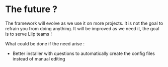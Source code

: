 The future ?
============

The framework will evolve as we use it on more projects. It is not the goal to refrain you
from doing anything. It will be improved as we need it, the goal is to serve Liip teams !

What could be done if the need arise :

* Better installer with questions to automatically create the config files instead of manual editing
